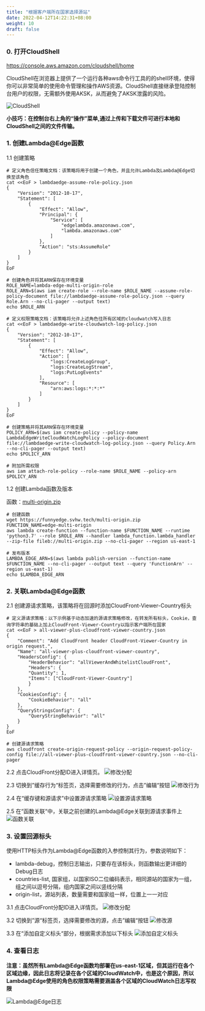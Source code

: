 ```yaml
---
title: "根据客户端所在国家选择源站"
date: 2022-04-12T14:22:31+08:00
weight: 10
draft: false
---
```


### 0. 打开CloudShell

https://console.aws.amazon.com/cloudshell/home

CloudShell在浏览器上提供了一个运行各种aws命令行工具的的shell环境，使得你可以非常简单的使用命令管理和操作AWS资源。CloudShell直接继承登陆控制台用户的权限，无需额外使用AKSK，从而避免了AKSK泄露的风险。

![CloudShell](/images/cloudshell.png?classes=border)

**小技巧：在控制台右上角的“操作”菜单,通过上传和下载文件可进行本地和CloudShell之间的文件传输。**

### 1. 创建Lambda@Edge函数

1.1 创建策略
    
    # 定义角色信任策略文档：该策略将用于创建一个角色，并且允许Lambda及Lambda@Edge切换至该角色
    cat <<EoF > lambdaedge-assume-role-policy.json
    {
        "Version": "2012-10-17",
        "Statement": [
            {
                "Effect": "Allow",
                "Principal": {
                    "Service": [
                        "edgelambda.amazonaws.com",
                        "lambda.amazonaws.com"
                    ]
                },
                "Action": "sts:AssumeRole"
            }
        ]
    }
    EoF

    # 创建角色并将其ARN保存在环境变量
    ROLE_NAME=lambda-edge-multi-origin-role
    ROLE_ARN=$(aws iam create-role --role-name $ROLE_NAME --assume-role-policy-document file://lambdaedge-assume-role-policy.json --query Role.Arn --no-cli-pager --output text)
    echo $ROLE_ARN

    # 定义权限策略文档：该策略将允许上述角色往所有区域的cloudwatch写入日志
    cat <<EoF > lambdaedge-write-cloudwatch-log-policy.json
    {
        "Version": "2012-10-17",
        "Statement": [
            {
                "Effect": "Allow",
                "Action": [
                    "logs:CreateLogGroup",
                    "logs:CreateLogStream",
                    "logs:PutLogEvents"
                ],
                "Resource": [
                    "arn:aws:logs:*:*:*"
                ]
            }
        ]
    }
    EoF

    # 创建策略并将其ARN保存在环境变量
    POLICY_ARN=$(aws iam create-policy --policy-name LambdaEdgeWriteCloudWatchLogPolicy --policy-document  file://lambdaedge-write-cloudwatch-log-policy.json --query Policy.Arn --no-cli-pager --output text)
    echo $POLICY_ARN

    # 附加所需权限
    aws iam attach-role-policy --role-name $ROLE_NAME --policy-arn $POLICY_ARN

1.2 创建Lambda函数及版本

函数：[multi-origin.zip](/multi-origin.zip)

    # 创建函数
    wget https://funnyedge.svhw.tech/multi-origin.zip
    FUNCTION_NAME=edge-multi-origin
    aws lambda create-function --function-name $FUNCTION_NAME --runtime 'python3.7' --role $ROLE_ARN --handler lambda_function.lambda_handler --zip-file fileb://multi-origin.zip --no-cli-pager --region us-east-1

    # 发布版本 
    LAMBDA_EDGE_ARN=$(aws lambda publish-version --function-name $FUNCTION_NAME --no-cli-pager --output text --query 'FunctionArn' --region us-east-1)
    echo $LAMBDA_EDGE_ARN

### 2. 关联Lambda@Edge函数

2.1 创建源请求策略，该策略将在回源时添加CloudFront-Viewer-Country标头

    # 定义源请求策略：以下示例基于动态加速的源请求策略修改，在转发所有标头，Cookie，查询字符串的基础上加上CloudFront-Viewer-Country以指示客户端所在国家
    cat <<EoF > all-viewer-plus-cloudfront-viewer-country.json
    {
        "Comment": "Add CloudFront header CloudFront-Viewer-Country in origin request.",
        "Name": "all-viewer-plus-cloudfront-viewer-country",
        "HeadersConfig": {
            "HeaderBehavior": "allViewerAndWhitelistCloudFront",
            "Headers": {
            "Quantity": 1,
            "Items": ["CloudFront-Viewer-Country"]
            }
        },
        "CookiesConfig": {
            "CookieBehavior": "all"
        },
        "QueryStringsConfig": {
            "QueryStringBehavior": "all"
        }
    }
    EoF

    # 创建源请求策略
    aws cloudfront create-origin-request-policy --origin-request-policy-config file://all-viewer-plus-cloudfront-viewer-country.json --no-cli-pager

2.2 点击CloudFront分配ID进入详情页。
![修改分配](/images/modify_distribution.png?classes=border)

2.3 切换到”缓存行为“标签页，选择需要修改的行为，点击”编辑“按钮
![修改行为](/images/modify_behaviour.png?classes=border)

2.4 在“缓存键和源请求”中设置源请求策略
![设置源请求策略](/images/change-origin-request-policy.png?classes=border&width=500)

2.5 在“函数关联“中，关联之前创建的Lambda@Edge关联到源请求事件上
![函数关联](/images/assocaite_lambda_edge.png?classes=border&width=500)

### 3. 设置回源标头

使用HTTP标头作为Lambda@Edge函数的入参控制其行为，参数说明如下：

- lambda-debug，控制日志输出，只要存在该标头，则函数输出更详细的Debug日志
- countries-list, 国家组，以国家ISO二位编码表示，相同源站的国家为一组，组之间以逗号分隔，组内国家之间以竖线分隔
- origin-list，源站列表，数量需要和国家组一样，位置上一一对应

3.1 点击CloudFront分配ID进入详情页。
![修改分配](/images/modify_distribution.png?classes=border)

3.2 切换到”源“标签页，选择需要修改的源，点击”编辑“按钮
![修改源](/images/modify_origin.png?classes=border)

3.3 在“添加自定义标头“部分，根据需求添加以下标头
![添加自定义标头](/images/add_origin_header.png?classes=border&width=500)


### 4. 查看日志

**注意：虽然所有Lambda@Edge函数均部署在us-east-1区域，但其运行在各个区域边缘，因此日志将记录在各个区域的CloudWatch中，也是这个原因，所以Lambda@Edge使用的角色权限策略需要涵盖各个区域的CloudWatch日志写权限**

![Lambda@Edge日志](/images/edge-multi-origin-log.png?classes=border)

